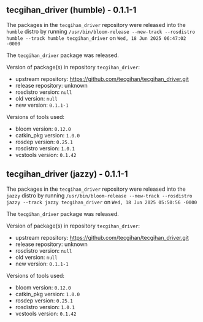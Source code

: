 ## tecgihan_driver (humble) - 0.1.1-1

The packages in the `tecgihan_driver` repository were released into the `humble` distro by running `/usr/bin/bloom-release --new-track --rosdistro humble --track humble tecgihan_driver` on `Wed, 18 Jun 2025 06:47:02 -0000`

The `tecgihan_driver` package was released.

Version of package(s) in repository `tecgihan_driver`:

- upstream repository: https://github.com/tecgihan/tecgihan_driver.git
- release repository: unknown
- rosdistro version: `null`
- old version: `null`
- new version: `0.1.1-1`

Versions of tools used:

- bloom version: `0.12.0`
- catkin_pkg version: `1.0.0`
- rosdep version: `0.25.1`
- rosdistro version: `1.0.1`
- vcstools version: `0.1.42`


## tecgihan_driver (jazzy) - 0.1.1-1

The packages in the `tecgihan_driver` repository were released into the `jazzy` distro by running `/usr/bin/bloom-release --new-track --rosdistro jazzy --track jazzy tecgihan_driver` on `Wed, 18 Jun 2025 05:50:56 -0000`

The `tecgihan_driver` package was released.

Version of package(s) in repository `tecgihan_driver`:

- upstream repository: https://github.com/tecgihan/tecgihan_driver.git
- release repository: unknown
- rosdistro version: `null`
- old version: `null`
- new version: `0.1.1-1`

Versions of tools used:

- bloom version: `0.12.0`
- catkin_pkg version: `1.0.0`
- rosdep version: `0.25.1`
- rosdistro version: `1.0.1`
- vcstools version: `0.1.42`


